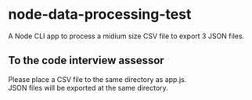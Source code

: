 # node-data-processing-test

A Node CLI app to process a midium size CSV file to export 3 JSON files.

## To the code interview assessor
Please place a CSV file to the same directory as app.js.\
JSON files will be exported at the same directory.
